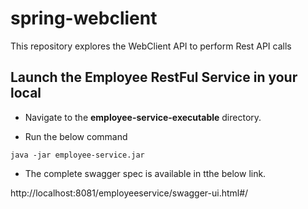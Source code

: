# spring-webclient
This repository explores the WebClient API to perform Rest API calls

## Launch the Employee RestFul Service in your local

- Navigate to the **employee-service-executable** directory.

- Run the below command
```
java -jar employee-service.jar
```

- The complete swagger spec is available in tthe below link.

http://localhost:8081/employeeservice/swagger-ui.html#/
